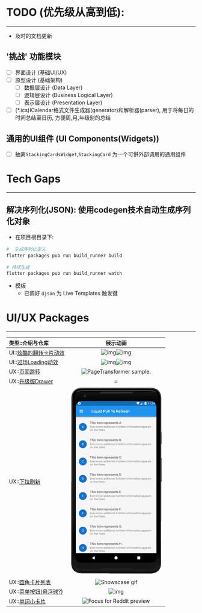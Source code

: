 # TODO (优先级从高到低):
---
- 及时的文档更新
## '挑战' 功能模块
- [ ] 界面设计 (基础UI/UX)
- [ ] 原型设计 (基础架构)
  - [ ] 数据层设计 (Data Layer)
  - [ ] 逻辑层设计 (Business Logical Layer)
  - [ ] 表示层设计 (Presentation Layer)
- [ ] (*.ics)ICalendar格式文件生成器(generator)和解析器(parser), 用于将每日的时间总结至日历, 方便周,月,年级别的总结
## 通用的UI组件 (UI Components(Widgets))
- [ ] 抽离`StackingCardsWidget`,`StackingCard` 为一个可供外部调用的通用组件

# Tech Gaps
---
## 解决序列化(JSON): 使用codegen技术自动生成序列化对象

- 在项目根目录下:
```bash
#  生成序列化定义
flutter packages pub run build_runner build
```
```bash
# 持续生成
flutter packages pub run build_runner watch
```
- 模板
  - 已调好 `djson` 为 Live Templates 触发键

# UI/UX Packages
---
| 类型::介绍与仓库                                             |                           展示动画                           |
| :----------------------------------------------------------- | :----------------------------------------------------------: |
| UI::[炫酷的翻转卡片动效](https://github.com/hnvn/flutter_flip_panel) | ![img](https://github.com/hnvn/flutter_flip_panel/raw/master/screenshots/flip_image.gif?raw=true)![img](https://github.com/hnvn/flutter_flip_panel/raw/master/screenshots/flip_clock.gif?raw=true) |
| UI::[过场Loading动效](https://github.com/jogboms/flutter_spinkit) | ![img](https://raw.githubusercontent.com/ybq/AndroidSpinKit/master/art/RotatingPlane.gif)![img](https://raw.githubusercontent.com/ybq/AndroidSpinKit/master/art/Wave.gif) |
| UX::[页面跳转](https://github.com/roughike/page-transformer) | ![PageTransformer sample.](https://github.com/FlutterRocks/page-transformer/raw/master/page_transform_sample.gif) |
| UX::[升级版Drawer](https://github.com/RafaelBarbosatec/hidden_drawer_menu) | <img src="https://github.com/RafaelBarbosatec/hidden_drawer_menu/raw/master/imgs/app2.gif" style="zoom:50%"/> |
| UX::[下拉刷新](https://github.com/aagarwal1012/Liquid-Pull-To-Refresh) | <img src="https://github.com/aagarwal1012/Liquid-Pull-To-Refresh/raw/master/display/liquid.gif?raw=true" style="zoom:50%"/> |
| UX::[圆角卡片列表](https://github.com/ariedov/flutter_snaplist) | ![Showscase gif](https://camo.githubusercontent.com/290da53945fac576d9d362ffe40bcdf836def643/68747470733a2f2f6d656469612e67697068792e636f6d2f6d656469612f3237625448616c797765566f6332707353322f67697068792e676966) |
| UX::[菜单按钮(悬浮球?)](https://github.com/xqwzts/flutter_radial_menu) | ![img](https://github.com/xqwzts/flutter_radial_menu/raw/master/screenshots/demo.gif) |
| UX::[单词小卡片](https://github.com/Ivaskuu/tinder_cards)    | ![Focus for Reddit preview](https://camo.githubusercontent.com/8f5d8d602a62b97584a8fcc7f7c719e48c847d07/68747470733a2f2f692e696d6775722e636f6d2f504d3941684c582e676966) |



